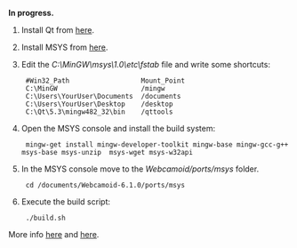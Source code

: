 **In progress.**

1. Install Qt from [here](http://qt-project.org/downloads).
2. Install MSYS from [here](http://downloads.sourceforge.net/mingw/MSYS-1.0.11.exe).
3. Edit the _C:\MinGW\msys\1.0\etc\fstab_ file and write some shortcuts:

        #Win32_Path                  Mount_Point
        C:\MinGW                     /mingw
        C:\Users\YourUser\Documents  /documents
        C:\Users\YourUser\Desktop    /desktop
        C:\Qt\5.3\mingw482_32\bin    /qttools

4. Open the MSYS console and install the build system:

        mingw-get install mingw-developer-toolkit mingw-base mingw-gcc-g++ msys-base msys-unzip  msys-wget msys-w32api

5. In the MSYS console move to the _Webcamoid/ports/msys_ folder.

        cd /documents/Webcamoid-6.1.0/ports/msys

6. Execute the build script:

        ./build.sh

More info [here](http://mingw.org/wiki/msys) and [here](http://mingw.org/wiki/Getting_Started).
